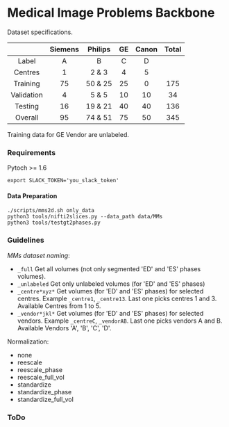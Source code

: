 # Medical Image Problems Backbone

Dataset specifications.

|            | Siemens | Philips | GE | Canon | Total |
|:----------:|:-------:|:-------:|:--:|:-----:|:-----:|
|    Label   |    A    |    B    |  C |   D   |       |
|   Centres  |    1    |  2 & 3  |  4 |   5   |       |
|  Training  |    75   | 50 & 25 | 25 |   0   |  175  |
| Validation |    4    |  5 & 5  | 10 |   10  |   34  |
|   Testing  |    16   | 19 & 21 | 40 |   40  |  136  |
|   Overall  |    95   | 74 & 51 | 75 |   50  |  345  |

Training data for GE Vendor are unlabeled.

### Requirements

Pytoch >= 1.6 

```shell script
export SLACK_TOKEN='you_slack_token'
```

#### Data Preparation
```shell
./scripts/mms2d.sh only_data
python3 tools/nifti2slices.py --data_path data/MMs
python3 tools/testgt2phases.py
```

### Guidelines

*MMs dataset naming*:
  - `_full` Get all volumes (not only segmented 'ED' and 'ES' phases volumes).
  - `_unlabeled` Get only unlabeled volumes (for 'ED' and 'ES' phases)
  - `_centre*xyz*` Get volumes (for 'ED' and 'ES' phases) for selected centres. Example `_centre1`, `_centre13`. Last one picks centres 1 and 3. Available Centres from 1 to 5.
  - `_vendor*jkl*` Get volumes (for 'ED' and 'ES' phases) for selected vendors. Example `_centreC`, `_vendorAB`. Last one picks vendors A and B. Available Vendors 'A', 'B', 'C', 'D'.

Normalization:
  - none
  - reescale
  - reescale_phase
  - reescale_full_vol
  - standardize
  - standardize_phase
  - standardize_full_vol
  
### ToDo

